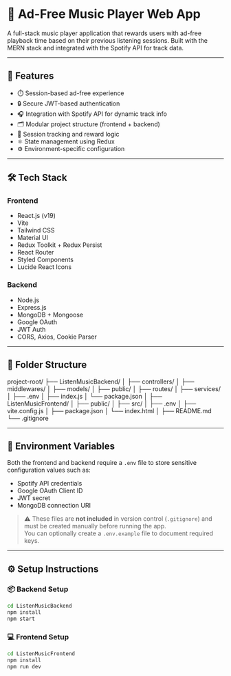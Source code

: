 # 🎵 Ad-Free Music Player Web App

A full-stack music player application that rewards users with ad-free playback time based on their previous listening sessions. Built with the MERN stack and integrated with the Spotify API for track data.

---

## 🚀 Features

- ⏱️ Session-based ad-free experience
- 🔒 Secure JWT-based authentication
- 🎧 Integration with Spotify API for dynamic track info
- 🗂️ Modular project structure (frontend + backend)
- 🧠 Session tracking and reward logic
- ⚛️ State management using Redux
- ⚙️ Environment-specific configuration

---

## 🛠 Tech Stack

### Frontend
- React.js (v19)
- Vite
- Tailwind CSS
- Material UI
- Redux Toolkit + Redux Persist
- React Router
- Styled Components
- Lucide React Icons

### Backend
- Node.js
- Express.js
- MongoDB + Mongoose
- Google OAuth
- JWT Auth
- CORS, Axios, Cookie Parser

---

## 📁 Folder Structure

project-root/
├── ListenMusicBackend/
│ ├── controllers/
│ ├── middlewares/
│ ├── models/
│ ├── public/
│ ├── routes/
│ ├── services/
│ ├── .env
│ ├── index.js
│ └── package.json
│
├── ListenMusicFrontend/
│ ├── public/
│ ├── src/
│ ├── .env
│ ├── vite.config.js
│ ├── package.json
│ └── index.html
│
├── README.md
└── .gitignore

---


## 🔐 Environment Variables

Both the frontend and backend require a `.env` file to store sensitive configuration values such as:

- Spotify API credentials  
- Google OAuth Client ID  
- JWT secret  
- MongoDB connection URI  

> ⚠️ These files are **not included** in version control (`.gitignore`) and must be created manually before running the app.  
> You can optionally create a `.env.example` file to document required keys.

---

## ⚙️ Setup Instructions

### 📦 Backend Setup

```bash
cd ListenMusicBackend
npm install
npm start 
```

### 💻 Frontend Setup
```bash
cd ListenMusicFrontend
npm install
npm run dev
```